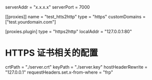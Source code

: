 serverAddr = "x.x.x.x"
serverPort = 7000

[[proxies]]
name = "test_htts2http"
type = "https"
customDomains = ["test.yourdomain.com"]

[proxies.plugin]
type = "https2http"
localAddr = "127.0.0.1:80"

# HTTPS 证书相关的配置
crtPath = "./server.crt"
keyPath = "./server.key"
hostHeaderRewrite = "127.0.0.1"
requestHeaders.set.x-from-where = "frp"
